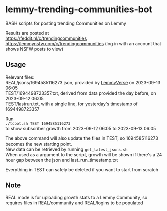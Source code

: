 # lemmy-trending-communities-bot
BASH scripts for posting trending Communities on Lemmy

Results are posted at  
https://feddit.nl/c/trendingcommunities  
https://lemmynsfw.com/c/trendingcommunities (log in with an account that shows NSFW posts to view)  

## Usage  
Relevant files:  
REAL/jsons/1694585116273.json, provided by [LemmyVerse](https://lemmyverse.net) on 2023-09-13 06:05  
TEST/1694498723357.txt, derived from data provided the day before, on 2023-09-12 06:05  
TEST/lastrun.txt, with a single line, for yesterday's timestamp of 1694498723357  

Run  
`./tcbot.sh TEST 1694585116273`  
to show subscriber growth from 2023-09-12 06:05 to 2023-09-13 06:05  

The above command will also update the files in TEST, so 1694585116273 becomes the new starting point.  
New data can be retrieved by running `get_latest_jsons.sh`  
When used as a argument to the script, growth will be shown if there's a 24 hour gap between the json and last_run_timestamp.txt  

Everything in TEST can safely be deleted if you want to start from scratch  

## Note

REAL mode is for uploading growth stats to a Lemmy Community, so requires files in REAL/community and REAL/logins
to be populated
